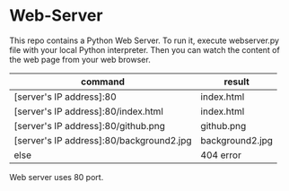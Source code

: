 # Web-Server

This repo contains a Python Web Server. To run it, execute webserver.py file with your local Python interpreter. Then you can watch the content of the web page from your web browser.

| command | result  |
|---|---|
| [server's IP address]:80 | index.html  |
| [server's IP address]:80/index.html | index.html  |
| [server's IP address]:80/github.png | github.png  |
| [server's IP address]:80/background2.jpg | background2.jpg |
| else | 404 error  |

Web server uses 80 port.
